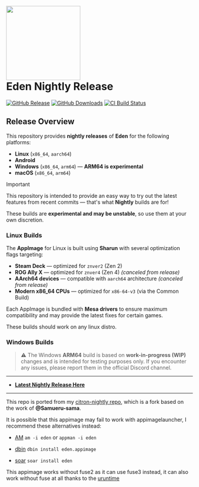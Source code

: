 <h1 align="left">
  <br>
  <a href="https://git.eden-emu.dev/eden-emu/eden"><img src="https://git.eden-emu.dev/eden-emu/eden/raw/branch/master/dist/eden.ico" width="200"></a>
  <br>
  <b>Eden Nightly Release</b>
  <br>
</h1>

[![GitHub Release](https://img.shields.io/github/v/release/pflyly/eden-nightly?label=Current%20Release)](https://github.com/pflyly/eden-nightly/releases/latest)
[![GitHub Downloads](https://img.shields.io/github/downloads/pflyly/eden-nightly/total?logo=github&label=GitHub%20Downloads)](https://github.com/pflyly/eden-nightly/releases/latest)
[![CI Build Status](https://github.com//pflyly/eden-nightly/actions/workflows/build-nightly.yml/badge.svg)](https://github.com/pflyly/eden-nightly/releases/latest)

## Release Overview

This repository provides **nightly releases** of **Eden** for the following platforms:

- **Linux** (`x86_64`, `aarch64`)
- **Android**
- **Windows** (`x86_64`, `arm64`) — **ARM64 is experimental**
- **macOS** (`x86_64`, `arm64`)

> [!IMPORTANT]
> This repository is intended to provide an easy way to try out the latest features from recent commits — that's what **Nightly** builds are for!
> 
> These builds are **experimental and may be unstable**, so use them at your own discretion.

### Linux Builds

The **AppImage** for Linux is built using **Sharun** with several optimization flags targeting:

- **Steam Deck** — optimized for `znver2` (Zen 2)
- **ROG Ally X** — optimized for `znver4` (Zen 4) *(canceled from release)*
- **AArch64 devices** — compatible with `aarch64` architecture *(canceled from release)*
- **Modern x86_64 CPUs** — optimized for `x86-64-v3` (via the Common Build)

Each AppImage is bundled with **Mesa drivers** to ensure maximum compatibility and may provide the latest fixes for certain games.  

These builds should work on any linux distro.

### Windows Builds

> ⚠️ The Windows **ARM64** build is based on **work-in-progress (WIP)** changes and is intended for testing purposes only.  If you encounter any issues, please report them in the official Discord channel.
---------------------------------------------------------------

* [**Latest Nightly Release Here**](https://github.com/pflyly/eden-nightly/releases/latest)

---------------------------------------------------------------
This repo is ported from my [citron-nightly repo](https://github.com/pflyly/Citron-Nightly), which is a fork based on the work of **@Samueru-sama**.

It is possible that this appimage may fail to work with appimagelauncher, I recommend these alternatives instead: 

* [AM](https://github.com/ivan-hc/AM) `am -i eden` or `appman -i eden`

* [dbin](https://github.com/xplshn/dbin) `dbin install eden.appimage`

* [soar](https://github.com/pkgforge/soar) `soar install eden`

This appimage works without fuse2 as it can use fuse3 instead, it can also work without fuse at all thanks to the [uruntime](https://github.com/VHSgunzo/uruntime)
